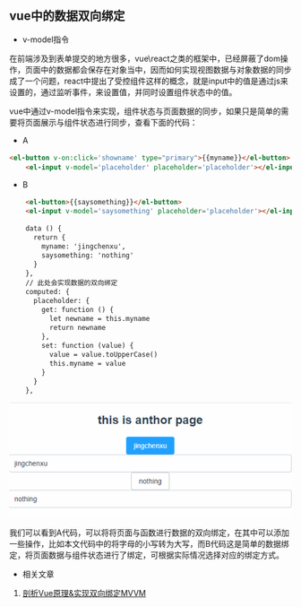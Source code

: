 ## vue中的数据双向绑定

- v-model指令

在前端涉及到表单提交的地方很多，vue\react之类的框架中，已经屏蔽了dom操作，页面中的数据都会保存在对象当中，因而如何实现视图数据与对象数据的同步成了一个问题，react中提出了受控组件这样的概念，就是input中的值是通过js来设置的，通过监听事件，来设置值，并同时设置组件状态中的值。

vue中通过v-model指令来实现，组件状态与页面数据的同步，如果只是简单的需要将页面展示与组件状态进行同步，查看下面的代码：

- A
````html
<el-button v-on:click='showname' type="primary">{{myname}}</el-button>
    <el-input v-model='placeholder' placeholder='placeholder'></el-input> 
````

- B
````html
    <el-button>{{saysomething}}</el-button>
    <el-input v-model='saysomething' placeholder='placeholder'></el-input>  
````

````script
    data () {
      return {
        myname: 'jingchenxu',
        saysomething: 'nothing'
      }
    },
    // 此处会实现数据的双向绑定
    computed: {
      placeholder: {
        get: function () {
          let newname = this.myname
          return newname
        },
        set: function (value) {
          value = value.toUpperCase()
          this.myname = value
        }
      }
    },
````

![nginx](/img/VUE/VUE01.gif)

我们可以看到A代码，可以将将页面与函数进行数据的双向绑定，在其中可以添加一些操作，比如本文代码中的将字母的小写转为大写，而B代码这是简单的数据绑定，将页面数据与组件状态进行了绑定，可根据实际情况选择对应的绑定方式。

- 相关文章
1. [剖析Vue原理&实现双向绑定MVVM](https://segmentfault.com/a/1190000006599500)
